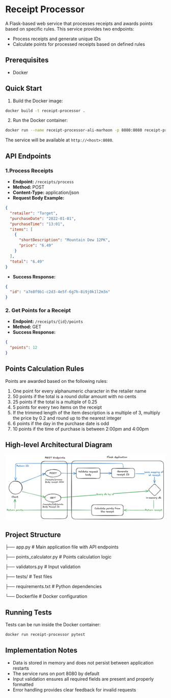 # Receipt Processor

A Flask-based web service that processes receipts and awards points based on specific rules. This service provides two
endpoints:

- Process receipts and generate unique IDs
- Calculate points for processed receipts based on defined rules

## Prerequisites

- Docker

## Quick Start

1. Build the Docker image:

```bash
docker build -t receipt-processor .
```

2. Run the Docker container:

```bash
docker run --name receipt-processor-ali-marhoon -p 8080:8080 receipt-processor
```

The service will be available at `http://<host>:8080`.

## API Endpoints

### 1.Process Receipts

- **Endpoint:** `/receipts/process`
- **Method:** POST
- **Content-Type:** application/json
- **Request Body Example:**

```json
{
  "retailer": "Target",
  "purchaseDate": "2022-01-01",
  "purchaseTime": "13:01",
  "items": [
    {
      "shortDescription": "Mountain Dew 12PK",
      "price": "6.49"
    }
  ],
  "total": "6.49"
}
```

- **Success Response:**

```json
{
  "id": "a7e8f9b1-c2d3-4e5f-6g7h-8i9j0k1l2m3n"
}
```

### 2. Get Points for a Receipt

- **Endpoint:** `/receipts/{id}/points`
- **Method:** GET
- **Success Response:**

```json
{
  "points": 12
}
```

## Points Calculation Rules

Points are awarded based on the following rules:

1. One point for every alphanumeric character in the retailer name
2. 50 points if the total is a round dollar amount with no cents
3. 25 points if the total is a multiple of 0.25
4. 5 points for every two items on the receipt
5. If the trimmed length of the item description is a multiple of 3, multiply the price by 0.2 and round up to the
   nearest integer
6. 6 points if the day in the purchase date is odd
7. 10 points if the time of purchase is between 2:00pm and 4:00pm

## High-level Architectural Diagram

![architecture_diagram](architecture_diagram.png)

## Project Structure

├── app.py # Main application file with API endpoints

├── points_calculator.py # Points calculation logic

├── validators.py # Input validation

├── tests/ # Test files

├── requirements.txt # Python dependencies

└── Dockerfile # Docker configuration

## Running Tests

Tests can be run inside the Docker container:

```bash
docker run receipt-processor pytest
```

## Implementation Notes

- Data is stored in memory and does not persist between application restarts
- The service runs on port 8080 by default
- Input validation ensures all required fields are present and properly formatted
- Error handling provides clear feedback for invalid requests
